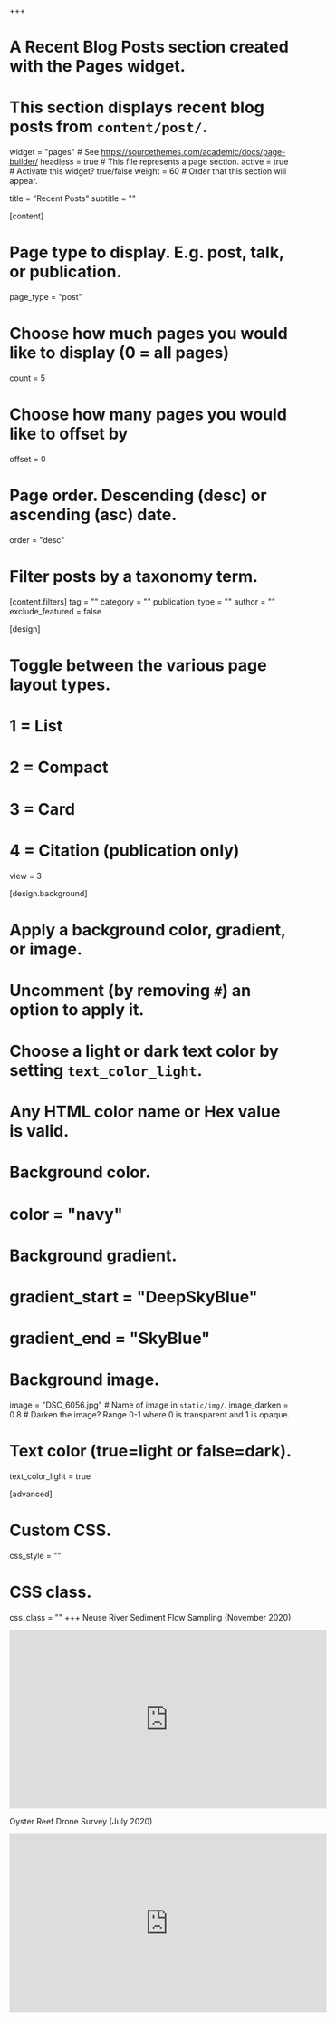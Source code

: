 +++
# A Recent Blog Posts section created with the Pages widget.
# This section displays recent blog posts from `content/post/`.

widget = "pages"  # See https://sourcethemes.com/academic/docs/page-builder/
headless = true  # This file represents a page section.
active = true  # Activate this widget? true/false
weight = 60  # Order that this section will appear.

title = "Recent Posts"
subtitle = ""

[content]
  # Page type to display. E.g. post, talk, or publication.
  page_type = "post"
  
  # Choose how much pages you would like to display (0 = all pages)
  count = 5
  
  # Choose how many pages you would like to offset by
  offset = 0

  # Page order. Descending (desc) or ascending (asc) date.
  order = "desc"

  # Filter posts by a taxonomy term.
  [content.filters]
    tag = ""
    category = ""
    publication_type = ""
    author = ""
    exclude_featured = false
  
[design]
  # Toggle between the various page layout types.
  #   1 = List
  #   2 = Compact
  #   3 = Card
  #   4 = Citation (publication only)
  view = 3
  
[design.background]
  # Apply a background color, gradient, or image.
  #   Uncomment (by removing `#`) an option to apply it.
  #   Choose a light or dark text color by setting `text_color_light`.
  #   Any HTML color name or Hex value is valid.
  
  # Background color.
  # color = "navy"
  
  # Background gradient.
  # gradient_start = "DeepSkyBlue"
  # gradient_end = "SkyBlue"
  
  # Background image.
   image = "DSC_6056.jpg"  # Name of image in `static/img/`.
   image_darken = 0.8  # Darken the image? Range 0-1 where 0 is transparent and 1 is opaque.

  # Text color (true=light or false=dark).
   text_color_light = true  
  
[advanced]
 # Custom CSS. 
 css_style = ""
 
 # CSS class.
 css_class = ""
+++
Neuse River Sediment Flow Sampling (November 2020)
<iframe width="560" height="315" src="https://www.youtube-nocookie.com/embed/5qeXf_Xubxs" frameborder="0" allow="accelerometer; autoplay; clipboard-write; encrypted-media; gyroscope; picture-in-picture" allowfullscreen></iframe>


Oyster Reef Drone Survey (July 2020)
<iframe width="560" height="315" src="https://www.youtube.com/embed/uXvOclVjsbA" frameborder="0" allow="accelerometer; autoplay; encrypted-media; gyroscope; picture-in-picture" allowfullscreen></iframe>




